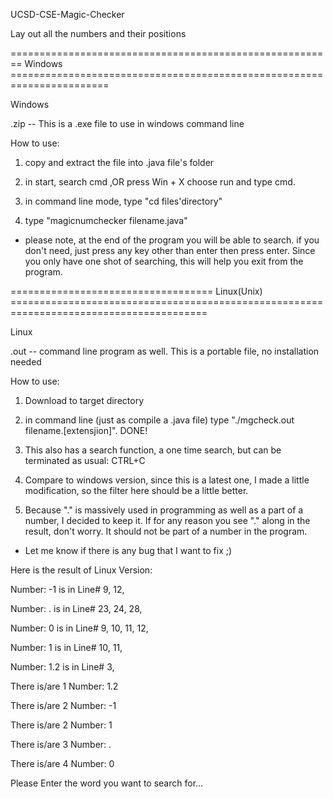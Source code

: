UCSD-CSE-Magic-Checker

Lay out all the numbers and their positions

======================================================== Windows =======================================================================

Windows

.zip -- This is a .exe file to use in windows command line

How to use:

1. copy and extract the file into .java file's folder

2. in start, search cmd
   ,OR press Win + X choose run and type cmd.

3. in command line mode, type "cd files'directory"

4. type "magicnumchecker filename.java"

* please note, at the end of the program you will be able to search.
  if you don't need, just press any key other than enter then press enter.
  Since you only have one shot of searching, this will help you exit from the program.
  
=================================== Linux(Unix) ========================================================================================
  
Linux

.out -- command line program as well. This is a portable file, no installation needed

How to use:

1. Download to target directory

2. in command line (just as compile a .java file) type "./mgcheck.out filename.[extensjion]". DONE!

3. This also has a search function, a one time search, but can be terminated as usual: CTRL+C

4. Compare to windows version, since this is a latest one, I made a little modification, so the filter here should be a little better.

5. Because "." is massively used in programming as well as a part of a number, I decided to keep it. If for any reason you see "." along in the result, don't worry. It should not be part of a number in the program.

* Let me know if there is any bug that I want to fix ;)

Here is the result of Linux Version:

Number: -1  is in Line# 9, 12, 

Number: .  is in Line# 23, 24, 28, 

Number: 0  is in Line# 9, 10, 11, 12, 

Number: 1  is in Line# 10, 11, 

Number: 1.2  is in Line# 3, 

There is/are 1  Number: 1.2

There is/are 2  Number: -1

There is/are 2  Number: 1

There is/are 3  Number: .

There is/are 4  Number: 0

Please Enter the word you want to search for...
